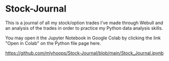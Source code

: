 # Stock-Journal
This is a journal of all my stock/option trades I've made through Webull and an analysis of the trades in order to practice my Python data analysis skills.

You may open it the Jupyter Notebook in Google Colab by clicking the link "Open in Colab" on the Python file page here.

https://github.com/mlyhoops/Stock-Journal/blob/main/Stock_Journal.ipynb 
